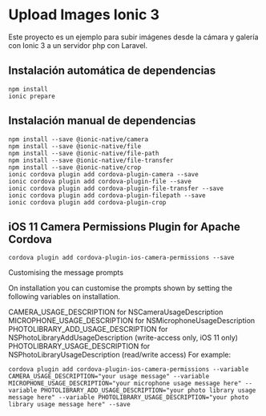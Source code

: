 # Upload Images Ionic 3
Este proyecto es un ejemplo para subir imágenes desde la cámara y galería con
 Ionic 3 a un servidor php con Laravel.

## Instalación automática de dependencias
```
npm install
ionic prepare
```


## Instalación manual de dependencias
```
npm install --save @ionic-native/camera
npm install --save @ionic-native/file
npm install --save @ionic-native/file-path
npm install --save @ionic-native/file-transfer
npm install --save @ionic-native/crop
ionic cordova plugin add cordova-plugin-camera --save
ionic cordova plugin add cordova-plugin-file --save
ionic cordova plugin add cordova-plugin-file-transfer --save
ionic cordova plugin add cordova-plugin-filepath --save
ionic cordova plugin add cordova-plugin-crop
```

## iOS 11 Camera Permissions Plugin for Apache Cordova
```
cordova plugin add cordova-plugin-ios-camera-permissions --save
```

Customising the message prompts

On installation you can customise the prompts shown by setting the following variables on installation.

CAMERA_USAGE_DESCRIPTION for NSCameraUsageDescription
MICROPHONE_USAGE_DESCRIPTION for NSMicrophoneUsageDescription
PHOTOLIBRARY_ADD_USAGE_DESCRIPTION for NSPhotoLibraryAddUsageDescription (write-access only, iOS 11 only)
PHOTOLIBRARY_USAGE_DESCRIPTION for NSPhotoLibraryUsageDescription (read/write access)
For example:

```
cordova plugin add cordova-plugin-ios-camera-permissions --variable CAMERA_USAGE_DESCRIPTION="your usage message" --variable MICROPHONE_USAGE_DESCRIPTION="your microphone usage message here" --variable PHOTOLIBRARY_ADD_USAGE_DESCRIPTION="your photo library usage message here" --variable PHOTOLIBRARY_USAGE_DESCRIPTION="your photo library usage message here" --save
```
